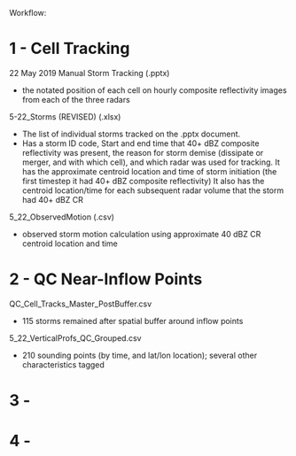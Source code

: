 Workflow:

1 - Cell Tracking
===========================
22 May 2019 Manual Storm Tracking (.pptx)
- the notated position of each cell on hourly composite reflectivity images from each of the three radars

5-22_Storms (REVISED) (.xlsx)
- The list of individual storms tracked on the .pptx document. 
- Has a storm ID code, Start and end time that 40+ dBZ composite reflectivity was present, the reason for storm demise (dissipate or merger, and with which cell), and which radar was used for tracking.
  It has the approximate centroid location and time of storm initiation (the first timestep it had 40+ dBZ composite reflectivity)
  It also has the centroid location/time for each subsequent radar volume that the storm had 40+ dBZ CR

5_22_ObservedMotion (.csv)
- observed storm motion calculation using approximate 40 dBZ CR centroid location and time

2 - QC Near-Inflow Points
===========================
QC_Cell_Tracks_Master_PostBuffer.csv
- 115 storms remained after spatial buffer around inflow points


5_22_VerticalProfs_QC_Grouped.csv
- 210 sounding points (by time, and lat/lon location); several other characteristics tagged

3 - 
===========================




4 - 
===========================
